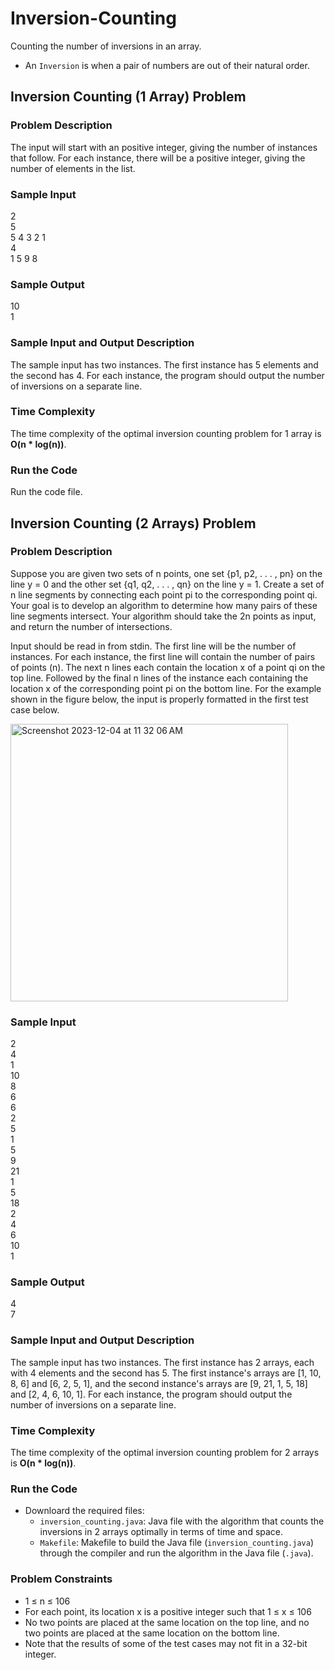 # Inversion-Counting
Counting the number of inversions in an array.
- An `Inversion` is when a pair of numbers are out of their natural order.

## Inversion Counting (1 Array) Problem

### Problem Description
The input will start with an positive integer, giving the number of instances that follow. For each instance, there will be a positive integer, giving the number of elements in the list.

### Sample Input
2<br>
5<br>
5 4 3 2 1<br>
4<br>
1 5 9 8

### Sample Output
10<br>
1

### Sample Input and Output Description
The sample input has two instances. The first instance has 5 elements and the second has 4. For each instance, the program should output the number of inversions on a separate line.

### Time Complexity
The time complexity of the optimal inversion counting problem for 1 array is **O(n * log(n))**.

### Run the Code
Run the code file.

## Inversion Counting (2 Arrays) Problem

### Problem Description
Suppose you are given two sets of n points, one set {p1, p2, . . . , pn} on the line y = 0 and the other set {q1, q2, . . . , qn} on the line y = 1. Create a set of n line segments by connecting each point pi to the corresponding point qi. Your goal is to develop an algorithm to determine how many pairs of these line segments intersect. Your algorithm should take the 2n points as input, and return the number of intersections.


Input should be read in from stdin. The first line will be the number of instances. For each instance, the first line will contain the number of pairs of points (n). The next n lines each contain the location x of a point qi on the top line. Followed by the final n lines of the instance each containing the location x of the corresponding point pi on the bottom line. For the example shown in the figure below, the input is properly formatted in the first test case below.

<img width="444" alt="Screenshot 2023-12-04 at 11 32 06 AM" src="https://github.com/adityakmehrotra/Inversion-Counting/assets/24847438/79a2ab06-1ab4-4cda-9dda-c79fa063e603">

### Sample Input
2<br>
4<br>
1<br>
10<br>
8<br>
6<br>
6<br>
2<br>
5<br>
1<br>
5<br>
9<br>
21<br>
1<br>
5<br>
18<br>
2<br>
4<br>
6<br>
10<br>
1

### Sample Output
4<br>
7

### Sample Input and Output Description
The sample input has two instances. The first instance has 2 arrays, each with 4 elements and the second has 5. The first instance's arrays are [1, 10, 8, 6] and [6, 2, 5, 1], and the second instance's arrays are [9, 21, 1, 5, 18] and [2, 4, 6, 10, 1]. For each instance, the program should output the number of inversions on a separate line.

### Time Complexity
The time complexity of the optimal inversion counting problem for 2 arrays is **O(n * log(n))**.

### Run the Code
- Downloard the required files:
  - `inversion_counting.java`: Java file with the algorithm that counts the inversions in 2 arrays optimally in terms of time and space.
  - `Makefile`: Makefile to build the Java file (`inversion_counting.java`) through the compiler and run the algorithm in the Java file (`.java`).


### Problem Constraints
- 1 ≤ n ≤ 106
- For each point, its location x is a positive integer such that 1 ≤ x ≤ 106
- No two points are placed at the same location on the top line, and no two points are placed at the same location on the bottom line.
- Note that the results of some of the test cases may not fit in a 32-bit integer.
